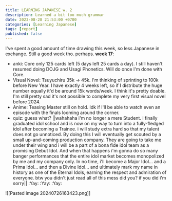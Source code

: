 ```yaml
---
title: LEARNING JAPANESE w. 2
description: Learned a bit too much grammar 
date: 2023-08-28 21:53:00 +0700
categories: [Learning Japanese]
tags: [report]
published: false
---
```

I've spent a good amount of time drawing this week, so less Japanese in exchange. Still a good week tho. perhaps.
**week 17**:
- anki: Core only 125 cards left (5 days left 25 cards a day). I still haven't resumed doing DOJG and Usagi Phonetics. Will do once I'm done with Core. 
- Visual Novel: Tsuyuchiru 35k -> 45k. I'm thinking of sprinting to 100k before New Year. I have exactly 4 weeks left, so if I distribute the huge number equally it'd be around 15k words/week. I think it's pretty doable. I'm still pretty sad it's not possible to complete my very first visual novel before 2024.
- Anime: Teasing Master still on hold. Idk if I'll be able to watch even an episode with the finals looming around the corner.    
- quiz: guess what?
||wahahaha i'm no longer a mere Student. i finally graduated idol school and is now on my way to turn into a fully-fledged idol after becoming a Trainee. i will study extra hard so that my talent does not go unnoticed. By doing this I will eventually get scouted by a small up-and-coming production company. They are going to take me under their wing and i will be a part of a bona fide idol team as a promising Debut Idol. And when that happens i'm gonna do so many banger performances that the entire idol market becomes monopolized by me and my company only. In no time, i'll become a Major Idol... and a Prima Idol... and then a Divine Idol... and ultimately mark my name in history as one of the Eternal Idols, earning the respect and admiration of everyone. btw you didn't just read all of this mess did you? if you did i'm sorry||
:Yay: :Yay: :Yay:

![[Pasted image 20240726163423.png]]


